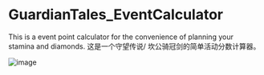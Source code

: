 # GuardianTales_EventCalculator
This is a event point calculator for the convenience of planning your stamina and diamonds. 这是一个守望传说/ 坎公骑冠剑的简单活动分数计算器。

![image](https://user-images.githubusercontent.com/26076517/118401688-2e6bcb80-b699-11eb-9c68-805f738e45b3.png)
